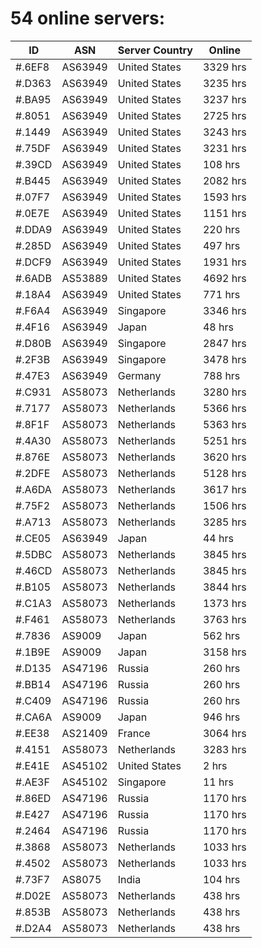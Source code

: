 # 54 online servers:

| ID | ASN | Server Country | Online |
| ------ | ------ | ------ | ------ |
| #.6EF8 | AS63949 | United States | 3329 hrs |
| #.D363 | AS63949 | United States | 3235 hrs |
| #.BA95 | AS63949 | United States | 3237 hrs |
| #.8051 | AS63949 | United States | 2725 hrs |
| #.1449 | AS63949 | United States | 3243 hrs |
| #.75DF | AS63949 | United States | 3231 hrs |
| #.39CD | AS63949 | United States | 108 hrs |
| #.B445 | AS63949 | United States | 2082 hrs |
| #.07F7 | AS63949 | United States | 1593 hrs |
| #.0E7E | AS63949 | United States | 1151 hrs |
| #.DDA9 | AS63949 | United States | 220 hrs |
| #.285D | AS63949 | United States | 497 hrs |
| #.DCF9 | AS63949 | United States | 1931 hrs |
| #.6ADB | AS53889 | United States | 4692 hrs |
| #.18A4 | AS63949 | United States | 771 hrs |
| #.F6A4 | AS63949 | Singapore | 3346 hrs |
| #.4F16 | AS63949 | Japan | 48 hrs |
| #.D80B | AS63949 | Singapore | 2847 hrs |
| #.2F3B | AS63949 | Singapore | 3478 hrs |
| #.47E3 | AS63949 | Germany | 788 hrs |
| #.C931 | AS58073 | Netherlands | 3280 hrs |
| #.7177 | AS58073 | Netherlands | 5366 hrs |
| #.8F1F | AS58073 | Netherlands | 5363 hrs |
| #.4A30 | AS58073 | Netherlands | 5251 hrs |
| #.876E | AS58073 | Netherlands | 3620 hrs |
| #.2DFE | AS58073 | Netherlands | 5128 hrs |
| #.A6DA | AS58073 | Netherlands | 3617 hrs |
| #.75F2 | AS58073 | Netherlands | 1506 hrs |
| #.A713 | AS58073 | Netherlands | 3285 hrs |
| #.CE05 | AS63949 | Japan | 44 hrs |
| #.5DBC | AS58073 | Netherlands | 3845 hrs |
| #.46CD | AS58073 | Netherlands | 3845 hrs |
| #.B105 | AS58073 | Netherlands | 3844 hrs |
| #.C1A3 | AS58073 | Netherlands | 1373 hrs |
| #.F461 | AS58073 | Netherlands | 3763 hrs |
| #.7836 | AS9009 | Japan | 562 hrs |
| #.1B9E | AS9009 | Japan | 3158 hrs |
| #.D135 | AS47196 | Russia | 260 hrs |
| #.BB14 | AS47196 | Russia | 260 hrs |
| #.C409 | AS47196 | Russia | 260 hrs |
| #.CA6A | AS9009 | Japan | 946 hrs |
| #.EE38 | AS21409 | France | 3064 hrs |
| #.4151 | AS58073 | Netherlands | 3283 hrs |
| #.E41E | AS45102 | United States | 2 hrs |
| #.AE3F | AS45102 | Singapore | 11 hrs |
| #.86ED | AS47196 | Russia | 1170 hrs |
| #.E427 | AS47196 | Russia | 1170 hrs |
| #.2464 | AS47196 | Russia | 1170 hrs |
| #.3868 | AS58073 | Netherlands | 1033 hrs |
| #.4502 | AS58073 | Netherlands | 1033 hrs |
| #.73F7 | AS8075 | India | 104 hrs |
| #.D02E | AS58073 | Netherlands | 438 hrs |
| #.853B | AS58073 | Netherlands | 438 hrs |
| #.D2A4 | AS58073 | Netherlands | 438 hrs |


